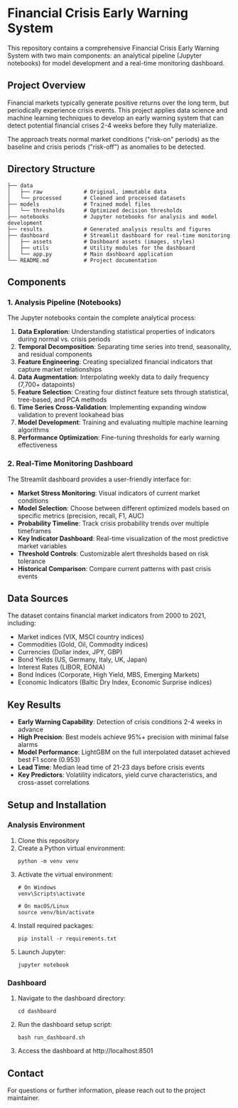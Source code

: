 # Financial Crisis Early Warning System

This repository contains a comprehensive Financial Crisis Early Warning System with two main components: an analytical pipeline (Jupyter notebooks) for model development and a real-time monitoring dashboard.

## Project Overview

Financial markets typically generate positive returns over the long term, but periodically experience crisis events. This project applies data science and machine learning techniques to develop an early warning system that can detect potential financial crises 2-4 weeks before they fully materialize.

The approach treats normal market conditions ("risk-on" periods) as the baseline and crisis periods ("risk-off") as anomalies to be detected.

## Directory Structure

```
├── data
│   ├── raw             # Original, immutable data
│   └── processed       # Cleaned and processed datasets
├── models              # Trained model files
│   └── thresholds      # Optimized decision thresholds
├── notebooks           # Jupyter notebooks for analysis and model development
├── results             # Generated analysis results and figures
├── dashboard           # Streamlit dashboard for real-time monitoring
│   ├── assets          # Dashboard assets (images, styles)
│   ├── utils           # Utility modules for the dashboard
│   └── app.py          # Main dashboard application
└── README.md           # Project documentation
```

## Components

### 1. Analysis Pipeline (Notebooks)

The Jupyter notebooks contain the complete analytical process:

1. **Data Exploration**: Understanding statistical properties of indicators during normal vs. crisis periods
2. **Temporal Decomposition**: Separating time series into trend, seasonality, and residual components
3. **Feature Engineering**: Creating specialized financial indicators that capture market relationships
4. **Data Augmentation**: Interpolating weekly data to daily frequency (7,700+ datapoints)
5. **Feature Selection**: Creating four distinct feature sets through statistical, tree-based, and PCA methods
6. **Time Series Cross-Validation**: Implementing expanding window validation to prevent lookahead bias
7. **Model Development**: Training and evaluating multiple machine learning algorithms
8. **Performance Optimization**: Fine-tuning thresholds for early warning effectiveness

### 2. Real-Time Monitoring Dashboard

The Streamlit dashboard provides a user-friendly interface for:

- **Market Stress Monitoring**: Visual indicators of current market conditions
- **Model Selection**: Choose between different optimized models based on specific metrics (precision, recall, F1, AUC)
- **Probability Timeline**: Track crisis probability trends over multiple timeframes
- **Key Indicator Dashboard**: Real-time visualization of the most predictive market variables
- **Threshold Controls**: Customizable alert thresholds based on risk tolerance
- **Historical Comparison**: Compare current patterns with past crisis events

## Data Sources

The dataset contains financial market indicators from 2000 to 2021, including:

- Market indices (VIX, MSCI country indices)
- Commodities (Gold, Oil, Commodity indices)
- Currencies (Dollar index, JPY, GBP)
- Bond Yields (US, Germany, Italy, UK, Japan)
- Interest Rates (LIBOR, EONIA)
- Bond Indices (Corporate, High Yield, MBS, Emerging Markets)
- Economic Indicators (Baltic Dry Index, Economic Surprise indices)

## Key Results

- **Early Warning Capability**: Detection of crisis conditions 2-4 weeks in advance
- **High Precision**: Best models achieve 95%+ precision with minimal false alarms
- **Model Performance**: LightGBM on the full interpolated dataset achieved best F1 score (0.953)
- **Lead Time**: Median lead time of 21-23 days before crisis events
- **Key Predictors**: Volatility indicators, yield curve characteristics, and cross-asset correlations

## Setup and Installation

### Analysis Environment

1. Clone this repository
2. Create a Python virtual environment:
   ```
   python -m venv venv
   ```
3. Activate the virtual environment:
   ```
   # On Windows
   venv\Scripts\activate
   
   # On macOS/Linux
   source venv/bin/activate
   ```
4. Install required packages:
   ```
   pip install -r requirements.txt
   ```
5. Launch Jupyter:
   ```
   jupyter notebook
   ```

### Dashboard

1. Navigate to the dashboard directory:
   ```
   cd dashboard
   ```
2. Run the dashboard setup script:
   ```
   bash run_dashboard.sh
   ```
3. Access the dashboard at http://localhost:8501

## Contact

For questions or further information, please reach out to the project maintainer. 